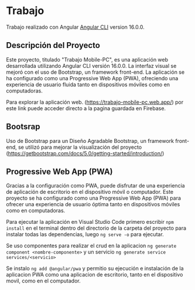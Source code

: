# Trabajo
Trabajo realizado con Angular [Angular CLI](https://github.com/angular/angular-cli) version 16.0.0.


## Descripción del Proyecto
Este proyecto, titulado "Trabajo Mobile-PC", es una aplicación web desarrollada utilizando Angular CLI versión 16.0.0. La interfaz visual se mejoró con el uso de Bootstrap, un framework front-end. La aplicación se ha configurado como una Progressive Web App (PWA), ofreciendo una experiencia de usuario fluida tanto en dispositivos móviles como en computadoras.

Para explorar la aplicación web. (https://trabajo-mobile-pc.web.app/) por este link puede acceder directo a la pagina guardada en Firebase.

## Bootsrap
Uso de Bootstrap para un Diseño Agradable
Bootstrap, un framework front-end, se utilizó para mejorar la visualización del proyecto (https://getbootstrap.com/docs/5.0/getting-started/introduction/)


## Progressive Web App (PWA)
Gracias a la configuración como PWA, puede disfrutar de una experiencia de aplicación de escritorio en el dispositivo móvil o computador.
Este proyecto se ha configurado como una Progressive Web App (PWA) para ofrecer una experiencia de usuario óptima tanto en dispositivos móviles como en computadoras.

Para ejecutar la aplicación en Visual Studio Code primero escribir `npm install` en el terminal dentro del directorio de la carpeta del proyecto para instalar todas las dependencias, luego `ng serve -o` para ejecutar.

Se uso componentes para realizar el crud en la aplicacion `ng generate component <nombre-componente>` y un servicio `ng generate service services/<servicio>`

Se instalo `ng add @angular/pwa` y permitio su ejecución e instalación de la aplicacion PWA como una aplicacion de escritorio, tanto en el dispositivo movil, como en el computador.

